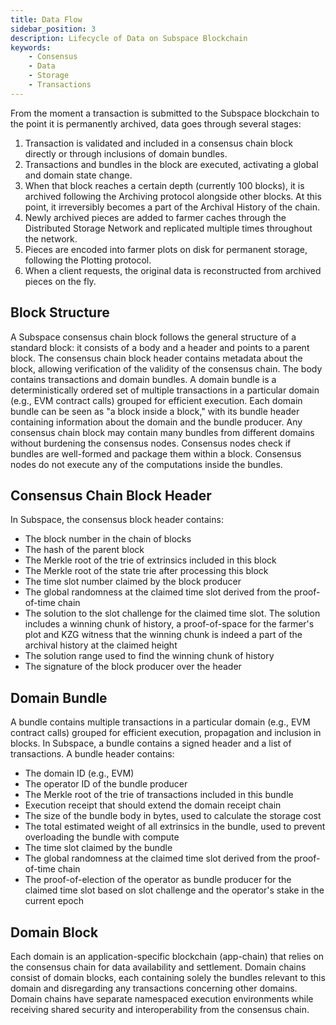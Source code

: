 ```yaml
---
title: Data Flow
sidebar_position: 3
description: Lifecycle of Data on Subspace Blockchain
keywords:
    - Consensus
    - Data
    - Storage
    - Transactions
---
```


From the moment a transaction is submitted to the Subspace blockchain to the point it is permanently archived, data goes through several stages:

1. Transaction is validated and included in a consensus chain block directly or through inclusions of domain bundles.
2. Transactions and bundles in the block are executed, activating a global and domain state change.
3. When that block reaches a certain depth (currently 100 blocks), it is archived following the Archiving protocol alongside other blocks. At this point, it irreversibly becomes a part of the Archival History of the chain.
4. Newly archived pieces are added to farmer caches through the Distributed Storage Network and replicated multiple times throughout the network.
5. Pieces are encoded into farmer plots on disk for permanent storage, following the Plotting protocol.
6. When a client requests, the original data is reconstructed from archived pieces on the fly.

<!-- ![DataFlow](../../src/Images/DataFlow.png) -->

## Block Structure

A Subspace consensus chain block follows the general structure of a standard block: it consists of a body and a header and points to a parent block. The consensus chain block header contains metadata about the block, allowing verification of the validity of the consensus chain. The body contains transactions and domain bundles. A domain bundle is a deterministically ordered set of multiple transactions in a particular domain (e.g., EVM contract calls) grouped for efficient execution. Each domain bundle can be seen as "a block inside a block," with its bundle header containing information about the domain and the bundle producer. Any consensus chain block may contain many bundles from different domains without burdening the consensus nodes. Consensus nodes check if bundles are well-formed and package them within a block. Consensus nodes do not execute any of the computations inside the bundles.

## Consensus Chain Block Header

In Subspace, the consensus block header contains:
- The block number in the chain of blocks
- The hash of the parent block
- The Merkle root of the trie of extrinsics included in this block
- The Merkle root of the state trie after processing this block
- The time slot number claimed by the block producer
- The global randomness at the claimed time slot derived from the proof-of-time chain
- The solution to the slot challenge for the claimed time slot. The solution includes a winning chunk of history, a proof-of-space for the farmer's plot and KZG witness that the winning chunk is indeed a part of the archival history at the claimed height
- The solution range used to find the winning chunk of history
- The signature of the block producer over the header

## Domain Bundle

A bundle contains multiple transactions in a particular domain (e.g., EVM contract calls) grouped for efficient execution, propagation and inclusion in blocks. In Subspace, a bundle contains a signed header and a list of transactions. A bundle header contains:
- The domain ID (e.g., EVM)
- The operator ID of the bundle producer
- The Merkle root of the trie of transactions included in this bundle
- Execution receipt that should extend the domain receipt chain
- The size of the bundle body in bytes, used to calculate the storage cost
- The total estimated weight of all extrinsics in the bundle, used to prevent overloading the bundle with compute
- The time slot claimed by the bundle
- The global randomness at the claimed time slot derived from the proof-of-time chain
- The proof-of-election of the operator as bundle producer for the claimed time slot based on slot challenge and the operator's stake in the current epoch

## Domain Block

Each domain is an application-specific blockchain (app-chain) that relies on the consensus chain for data availability and settlement. 
Domain chains consist of domain blocks, each containing solely the bundles relevant to this domain and disregarding any transactions concerning other domains. Domain chains have separate namespaced execution environments while receiving shared security and interoperability from the consensus chain.

<!-- ![DomainChains](../../src/Images/Domain_Chains.png) -->
